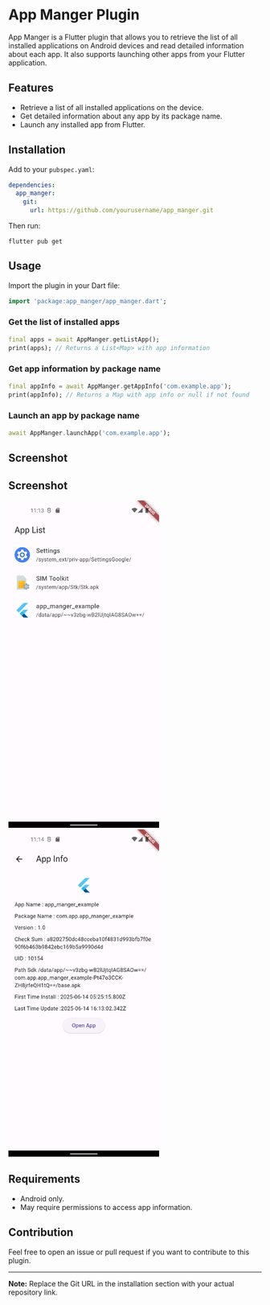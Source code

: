 # App Manger Plugin

App Manger is a Flutter plugin that allows you to retrieve the list of all installed applications on Android devices and read detailed information about each app. It also supports launching other apps from your Flutter application.

## Features

- Retrieve a list of all installed applications on the device.
- Get detailed information about any app by its package name.
- Launch any installed app from Flutter.

## Installation

Add to your `pubspec.yaml`:

```yaml
dependencies:
  app_manger:
    git:
      url: https://github.com/yourusername/app_manger.git
```

Then run:

```
flutter pub get
```

## Usage

Import the plugin in your Dart file:

```dart
import 'package:app_manger/app_manger.dart';
```

### Get the list of installed apps

```dart
final apps = await AppManger.getListApp();
print(apps); // Returns a List<Map> with app information
```

### Get app information by package name

```dart
final appInfo = await AppManger.getAppInfo('com.example.app');
print(appInfo); // Returns a Map with app info or null if not found
```

### Launch an app by package name

```dart
await AppManger.launchApp('com.example.app');
```

## Screenshot

## Screenshot

<img src="Screenshot_1749917638.png" alt="App Manger Screenshot" width="300"/>
<img src="Screenshot_1749917652.png" alt="App Manger Screenshot" width="300"/>

## Requirements

- Android only.
- May require permissions to access app information.

## Contribution

Feel free to open an issue or pull request if you want to contribute to this plugin.

---

**Note:** Replace the Git URL in the installation section with your actual repository link.
